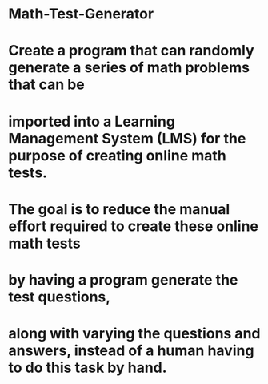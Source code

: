 # Math-Test-Generator

# Create a program that can randomly generate a series of math problems that can be 
# imported into a Learning Management System (LMS) for the purpose of creating online math tests. 
# The goal is to reduce the manual effort required to create these online math tests
# by having a program generate the test questions, 
# along with varying the questions and answers, instead of a human having to do this task by hand.
